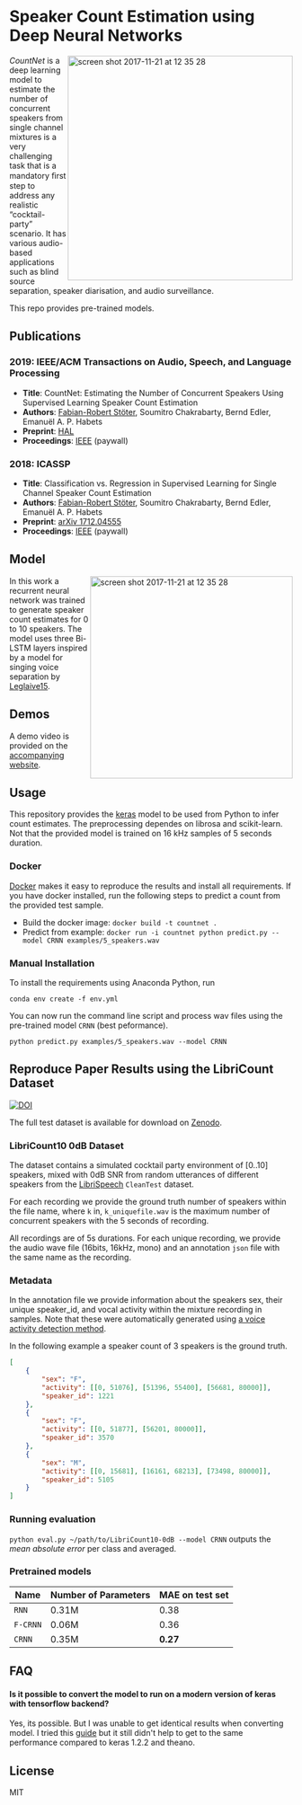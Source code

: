 # Speaker Count Estimation using Deep Neural Networks

<img width="400" align="right" alt="screen shot 2017-11-21 at 12 35 28" src="https://user-images.githubusercontent.com/72940/33071669-be6c35b2-cebc-11e7-8822-9b998ad1ea09.png">

_CountNet_ is a deep learning model to estimate the number of concurrent speakers from single channel mixtures is a very challenging task that is a mandatory ﬁrst step to address any realistic “cocktail-party” scenario. It has various audio-based applications such as blind source separation, speaker diarisation, and audio surveillance.

This repo provides pre-trained models.

## Publications

### 2019: IEEE/ACM Transactions on Audio, Speech, and Language Processing

* __Title__: CountNet: Estimating the Number of Concurrent Speakers Using Supervised Learning
 Speaker Count Estimation
* __Authors__: [Fabian-Robert Stöter](https://faroit.com), Soumitro Chakrabarty, Bernd Edler, Emanuël
 A. P. Habets
* __Preprint__: [HAL](https://hal-lirmm.ccsd.cnrs.fr/lirmm-02010805)
* __Proceedings__: [IEEE](https://ieeexplore.ieee.org/document/8506601) (paywall)

### 2018: ICASSP 

* __Title__: Classification vs. Regression in Supervised Learning for Single Channel
 Speaker Count Estimation
* __Authors__: [Fabian-Robert Stöter](https://faroit.com), Soumitro Chakrabarty, Bernd Edler, Emanuël
 A. P. Habets
* __Preprint__: [arXiv 1712.04555](http://arxiv.org/abs/1712.04555)
* __Proceedings__: [IEEE](https://ieeexplore.ieee.org/document/8462159) (paywall)

## Model

<img width="360" align="right"  alt="screen shot 2017-11-21 at 12 35 28" src="https://user-images.githubusercontent.com/72940/33072095-60d1929c-cebe-11e7-91de-1dff3fc50bde.png">

In this work a recurrent neural network was trained to generate speaker count estimates for 0 to 10 speakers. The model uses three Bi-LSTM layers inspired by a model for singing voice separation by [Leglaive15](https://hal.archives-ouvertes.fr/hal-01110035).

## Demos

A demo video is provided on the [accompanying website](https://www.audiolabs-erlangen.de/resources/2017-CountNet).

## Usage

This repository provides the [keras](https://keras.io/) model to be used from Python to infer count estimates. The preprocessing dependes on librosa and scikit-learn. Not that the provided model is trained on 16 kHz samples of 5 seconds duration. 

### Docker

[Docker](https://www.docker.com/) makes it easy to reproduce the results and install all requirements. If you have docker installed, run the following steps to predict a count from the provided test sample.

* Build the docker image: `docker build -t countnet .`
* Predict from example: `docker run -i countnet python predict.py --model CRNN examples/5_speakers.wav`

### Manual Installation 

To install the requirements using Anaconda Python, run

`conda env create -f env.yml`

You can now run the command line script and process wav files using the pre-trained model `CRNN` (best peformance).

`python predict.py examples/5_speakers.wav --model CRNN`

## Reproduce Paper Results using the LibriCount Dataset
[![DOI](https://zenodo.org/badge/DOI/10.5281/zenodo.1216072.svg)](https://doi.org/10.5281/zenodo.1216072)

The full test dataset is available for download on [Zenodo](https://doi.org/10.5281/zenodo.1216072).

### LibriCount10 0dB Dataset

The dataset contains a simulated cocktail party environment of [0..10] speakers, mixed with 0dB SNR from random utterances of different speakers from the [LibriSpeech](http://www.openslr.org/12/) `CleanTest` dataset. 

For each recording we provide the ground truth number of speakers within the file name, where `k` in, `k_uniquefile.wav` is the maximum number of concurrent speakers with the 5 seconds of recording.

All recordings are of 5s durations. For each unique recording, we provide the audio wave file (16bits, 16kHz, mono) and an annotation `json` file with the same name as the recording.

### Metadata

In the annotation file we provide information about the speakers sex, their unique speaker_id, and vocal activity within the mixture recording in samples. Note that these were automatically generated using [a voice activity detection method](https://github.com/wiseman/py-webrtcvad).

In the following example a speaker count of 3 speakers is the ground truth.

```json
[
	{
		"sex": "F", 
		"activity": [[0, 51076], [51396, 55400], [56681, 80000]], 
		"speaker_id": 1221
	}, 
	{
		"sex": "F", 
		"activity": [[0, 51877], [56201, 80000]], 
		"speaker_id": 3570
	}, 
	{
		"sex": "M", 
		"activity": [[0, 15681], [16161, 68213], [73498, 80000]], 
		"speaker_id": 5105
	}
]
```

### Running evaluation

```python eval.py ~/path/to/LibriCount10-0dB --model CRNN``` outputs the _mean absolute error_ per class and averaged.

### Pretrained models

| Name     | Number of Parameters | MAE on test set |
|----------|----------------------|-----------------|
| `RNN`    | 0.31M                | 0.38            |
| `F-CRNN` | 0.06M                | 0.36            |
| `CRNN`   | 0.35M                | __0.27__        |


## FAQ

#### Is it possible to convert the model to run on a modern version of keras with tensorflow backend?

Yes, its possible. But I was unable to get identical results when converting model. I tried this [guide](https://github.com/keras-team/keras/wiki/Converting-convolution-kernels-from-Theano-to-TensorFlow-and-vice-versa) but it still didn't help to get to the same performance compared to keras 1.2.2 and theano.

## License

MIT
